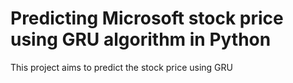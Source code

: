 # Predicting Microsoft stock price using GRU algorithm in Python

This project aims to predict the stock price using GRU
